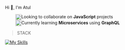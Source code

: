 Hi 👋, I'm Atul

<!-- <img src="https://em-content.zobj.net/source/skype/289/skateboard_1f6f9.png" style="width:40px; height: 40px;"/> -->
<ul style="margin:10px;">
<li style="display:flex;">
  <img src="https://em-content.zobj.net/source/skype/289/spouting-whale_1f433.png" style="width:20px; height: 20px;"/>
  <span>Looking to collaborate on <b>JavaScript</b> projects</span>
</li>

<li style="display:flex;">
  <img src="https://em-content.zobj.net/source/skype/289/man-astronaut_1f468-200d-1f680.png" style="width:20px; height: 20px;"/>
 <span>Currently learning  <b>Microservices</b> using <b>GraphQL</b></span>
</li>
  
<!-- <li style="display:flex;">
 <img src="https://em-content.zobj.net/source/skype/289/man-student_1f468-200d-1f393.png" style="width:20px; height: 20px;"/>
 <span>Currently learning  <b>Microservices</b> using <b>GraphQL</b></span>
</li>  -->
  
</ul>

 > STACK

[![My Skills](https://skillicons.dev/icons?i=ts,js,nestjs,mongodb,jest,graphql,firebase,reactivex,redux,react,nodejs,nextjs,html,css,tailwind,redis,postgres,apollo,docker,kubernetes)](https://skillicons.dev)



<!--  <div style="display:flex;">
<a href="https://medium.com/@atul15r"><img src="https://cdn.freebiesupply.com/images/large/2x/medium-icon-white-on-black.png" width="45px" height="33px"/>
 </div> -->


